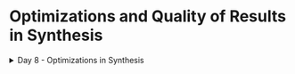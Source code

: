 # Optimizations and Quality of Results in Synthesis
<details>

<summary> Day 8 - Optimizations in Synthesis</summary>

Optimization Goals for Synthesis :

* To meet Timing
* To meet Area
* To meet Power


The above 3 goals are always contradictory to each other i.e trying to optimize one,will degrade the other characteristics.

![image](https://github.com/Subhasis-Sahu/Optimizations_-_QOR_Synthesis/assets/165357439/d843072c-f607-447a-b992-597c7f93278c)

#### Combinational Logic Optimization :

![image](https://github.com/Subhasis-Sahu/Optimizations_-_QOR_Synthesis/assets/165357439/07d6808b-eb23-4875-8497-bf33d73fecbc)

![image](https://github.com/Subhasis-Sahu/Optimizations_-_QOR_Synthesis/assets/165357439/d539e428-b953-4e3b-b9d5-9a43de640ed8)

![image](https://github.com/Subhasis-Sahu/Optimizations_-_QOR_Synthesis/assets/165357439/8a77499c-c577-4338-aee8-16166fdb1eee)

![image](https://github.com/Subhasis-Sahu/Optimizations_-_QOR_Synthesis/assets/165357439/2c0a54c7-ddcc-42d2-9829-a9df1ec31ebd)

![image](https://github.com/Subhasis-Sahu/Optimizations_-_QOR_Synthesis/assets/165357439/761a0dae-c60f-461a-8b6e-e6eb455f3418)

Between Balanced and Preferential Implementation, Constraints are the deciding factor on which implementation will be inferred by Synthesis Tool. In Example given below, if `e` is a late arriving signal and has huge external delay and it can withstand least gate delay between `e` & `y`, then preferential implementation will be inferred by DC tool instead of Balanced Implementation to meet the **`constraints`**.

![image](https://github.com/Subhasis-Sahu/Optimizations_-_QOR_Synthesis/assets/165357439/5c2aa732-5116-4156-a294-4cfdd42fae17)


#### Sequential Logic Optimization :

![image](https://github.com/Subhasis-Sahu/Optimizations_-_QOR_Synthesis/assets/165357439/87b0c26c-498a-42c5-83db-5f87f17f1997)

#### Sequential Constant Propagation :

![image](https://github.com/Subhasis-Sahu/Optimizations_-_QOR_Synthesis/assets/165357439/e8b9a9ea-d193-497a-8dd1-ee053436ef8b)

![image](https://github.com/Subhasis-Sahu/Optimizations_-_QOR_Synthesis/assets/165357439/282efeac-8d39-42ac-a9e3-9352e298024b)

When the value of `Q` changes (from `1->0 & 0->1`) based on the assertion of `reset` or `set` signals, even if the `D` input of Flop is tied to a constant input (`1'b0` or `1'b1`), it would not be considered as a 
sequential constant  and the sequential logic would be retained as is and not be optimized away.

![image](https://github.com/Subhasis-Sahu/Optimizations_-_QOR_Synthesis/assets/165357439/ecd06941-dffc-416b-8a5c-832dce4b8370)

![image](https://github.com/Subhasis-Sahu/Optimizations_-_QOR_Synthesis/assets/165357439/5c35db05-18e0-418c-9966-82d50dc5ece8)

![image](https://github.com/Subhasis-Sahu/Optimizations_-_QOR_Synthesis/assets/165357439/b08dd480-ace5-4549-8185-782ad9237acb)

![image](https://github.com/Subhasis-Sahu/Optimizations_-_QOR_Synthesis/assets/165357439/f53ec1de-dd0b-42a9-8021-8922c28a8402)

#### Optimizations of Unloaded Outputs : 

Logic generated to produce outputs which are not getting used will be further optimized away, to improve PPA.

![image](https://github.com/Subhasis-Sahu/Optimizations_-_QOR_Synthesis/assets/165357439/6f24ab51-ae68-46b3-a6b1-9f4ab5970afc)

#### Controlling Sequential Optimizations by setting few boolean variables as true or false :

![image](https://github.com/Subhasis-Sahu/Optimizations_-_QOR_Synthesis/assets/165357439/4a2bb46a-d008-4f2b-a224-eba27e6858b8)

#### Lab 1 - Combinational Optimizations :




















